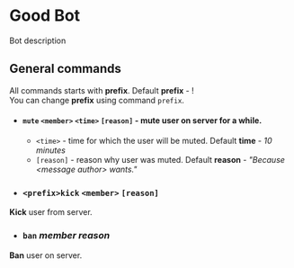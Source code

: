 # Good Bot
Bot description


## General commands
All commands starts with **prefix**. Default **prefix** - !  
You can change **prefix** using command `prefix`.

- #### `mute` `<member>` `<time>` `[reason]` - **mute** user on server for a while.  
	- `<time>` - time for which the user will be muted. Default **time** - *10 minutes*  
	- `[reason]` - reason why user was muted. Default **reason** - *"Because \<message author\> wants."*

- ### `<prefix>kick` `<member>` `[reason]`
**Kick** user from server.  

- ### `ban` *member* *reason*
**Ban** user on server.  